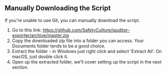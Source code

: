 ## Manually Downloading the Script

If you're unable to use Git, you can manually download the script. 

1. Go to this link: https://github.com/SafetyCulture/iauditor-exporter/archive/master.zip
2. Copy the downloaded zip file into a folder you can access. Your Documents folder tends to be a good choice. 
3. Extract the folder - in Windows just right click and select 'Extract All'. On macOS, just double click it. 
4. Open up the extracted folder, we'll cover setting up the script in the next section. 
